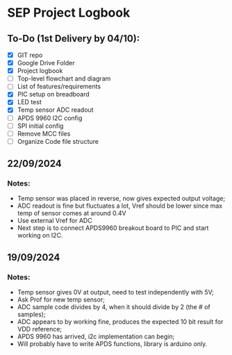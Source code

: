 # SEP Project Logbook
<!-- TODO STARTS HERE -->
## To-Do (1st Delivery by 04/10):

- [x] GIT repo
- [x] Google Drive Folder
- [x] Project logbook
- [ ] Top-level flowchart and diagram
- [ ] List of features/requirements
- [x] PIC setup on breadboard
- [x] LED test
- [x] Temp sensor ADC readout
- [ ] APDS 9960 I2C config
- [ ] SPI initial config
- [ ] Remove MCC files
- [ ] Organize Code file structure
<!-- TODO ENDS HERE -->

<!-- NEW LOG ENTRY STARTS HERE -->

## 22/09/2024

### Notes:

- Temp sensor was placed in reverse, now gives expected output voltage;
- ADC readout is fine but fluctuates a lot, Vref should be lower since max temp of sensor comes at around 0.4V
- Use external Vref for ADC
- Next step is to connect APDS9960 breakout board to PIC and start working on I2C.

<!-- NEW LOG ENTRY ENDS HERE -->

## 19/09/2024

### Notes:

- Temp sensor gives 0V at output, need to test independently with 5V;
- Ask Prof for new temp sensor;
- ADC sample code divides by 4, when it should divide by 2 (the # of samples);
- ADC appears to by working fine, produces the expected 10 bit result for VDD reference;
- APDS 9960 has arrived, i2c implementation can begin;
- Will probably have to write APDS functions, library is arduino only.



